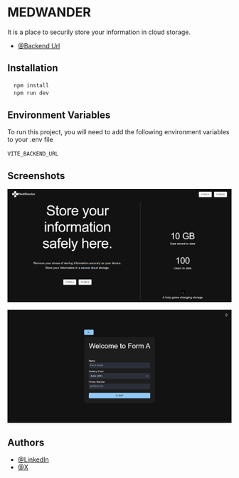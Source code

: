 # MEDWANDER

It is a place to securily store your information in cloud storage.

- [@Backend Url](https://github.com/DavidGoyal/75Hard-Backend.git)

## Installation

```bash
  npm install
  npm run dev
```

## Environment Variables

To run this project, you will need to add the following environment variables to your .env file

`VITE_BACKEND_URL`

## Screenshots

![App Screenshot](<Screenshot 2024-09-14 105440.png>)

![App Screenshot](<Screenshot 2024-09-14 105508.png>)

## Authors

- [@LinkedIn](www.linkedin.com/in/david-goyal)
- [@X](https://x.com/David__Goyal)
